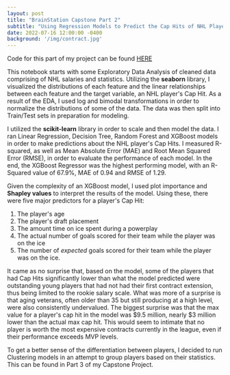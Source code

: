 ```yaml
---
layout: post
title: "BrainStation Capstone Part 2"
subtitle: "Using Regression Models to Predict the Cap Hits of NHL Players"
date: 2022-07-16 12:00:00 -0400
background: '/img/contract.jpg'
---
```


Code for this part of my project can be found [HERE](https://github.com/thebrianjohns/hockeycaphits/blob/main/Brian%20Johns%20Capstone%20%232%20-%20Regression%20Modeling.ipynb)

This notebook starts with some Exploratory Data Analysis of cleaned data comprising of NHL salaries and statistics.  Utilizing the **seaborn** library, I visualized the distributions of each feature and the linear relationships between each feature and the target variable, an NHL player's Cap Hit.  As a result of the EDA, I used log and bimodal transformations in order to normalize the distributions of some of the data.  The data was then split into Train/Test sets in preparation for modeling.

I utilized the **scikit-learn** library in order to scale and then model the data.  I ran Linear Regression, Decision Tree, Random Forest and XGBoost models in order to make predictions about the NHL player's Cap Hits.  I measured R-squared, as well as Mean Absolute Error (MAE) and Root Mean Squared Error (RMSE), in order to evaluate the performance of each model.  In the end, the XGBoost Regressor was the highest performing model, with an R-Squared value of 67.9%, MAE of 0.94 and RMSE of 1.29.

Given the complexity of an XGBoost model, I used plot importance and **Shapley values** to interpret the results of the model.  Using these, there were five major predictors for a player's Cap Hit:

1. The player's age
2. The player's draft placement
3. The amount time on ice spent during a powerplay
4. The actual number of goals scored for their team while the player was on the ice
5. The number of *expected* goals scored for their team while the player was on the ice.

It came as no surprise that, based on the model, some of the players that had Cap Hits significantly lower than what the model predicted were outstanding young players that had not had their first contract extension, thus being limited to the rookie salary scale.  What was more of a surprise is that aging veterans, often older than 35 but still producing at a high level, were also consistently undervalued.  The biggest surprise was that the max value for a player's cap hit in the model was $9.5 million, nearly $3 million lower than the actual max cap hit.  This would seem to intimate that no player is worth the most expensive contracts currently in the league, even if their performance exceeds MVP levels.

To get a better sense of the differentiation between players, I decided to run Clustering models in an attempt to group players based on their statistics.  This can be found in Part 3 of my Capstone Project.